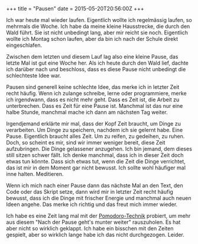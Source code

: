 +++
title = "Pausen"
date = 2015-05-20T20:56:00Z
+++

Ich war heute mal wieder laufen. Eigentlich wollte ich regelmässig laufen, so mehrmals die Woche. Ich habe da meine kleine Hausstrecke, die durch den Wald führt. Sie ist nicht unbedingt lang, aber mir reicht sie noch. Eigentlich wollte ich Montag schon laufen, aber da bin ich nach der Schule direkt eingeschlafen.

Zwischen dem letzten und diesem Lauf lag also eine kleine Pause, das letzte Mal ist gut eine Woche her. Als ich heute durch den Wald lief, dachte ich darüber nach und beschloss, dass es diese Pause nicht unbedingt die schlechteste Idee war.

Pausen sind generell keine schlechte Idee, das merke ich in letzter Zeit recht häufig. Wenn ich zulange schreibe, lerne oder programmiere, merke ich irgendwann, dass es nicht mehr geht. Dass es Zeit ist, die Arbeit zu unterbrechen. Dass es Zeit für eine Pause ist. Manchmal ist das nur eine halbe Stunde, manchmal mache ich dann am nächsten Tag weiter.

Irgendjemand erklärte mir mal, dass der Kopf Zeit braucht, um Dinge zu verarbeiten. Um Dinge zu speichern, nachdem ich sie gelernt habe. Eine Pause. Eigentlich braucht alles Zeit. Um zu reifen, zu gedeihen, zu ruhen. Doch, so scheint es mir, sind wir immer weniger bereit, diese Zeit aufzubringen. Die Dinge gelassener anzugehen. Ich bin jemand, dem dieses still sitzen schwer fällt. Ich denke manchmal, dass ich in dieser Zeit doch etwas tun könnte. Dass sich etwas tut, wenn die Zeit die Dinge verrichtet, das ist mir in dem Moment gar nicht bewusst. Ich sollte wohl häufiger mal inne halten. Meditieren.

Wenn ich mich nach einer Pause dann das nächste Mal an den Text, den Code oder das Skript setze, dann wird mir in letzter Zeit recht häufig bewusst, dass ich die Dinge mit frischer Energie und manchmal auch neuen Ideen angehe. Das merke ich richtig und das freut mich immer wieder.

Ich habe es eine Zeit lang mal mit der [Pomodoro-Technik](http://de.wikipedia.org/wiki/Pomodoro-Technik) probiert, um mehr aus diesem "Nach der Pause geht's munter weiter" rauszuholen. Es hat aber nicht so wirklich geklappt. Ich habe ein bisschen mit den Zeiten gespielt, aber so wirklich lange habe ich das nicht durchgezogen. Leider.

